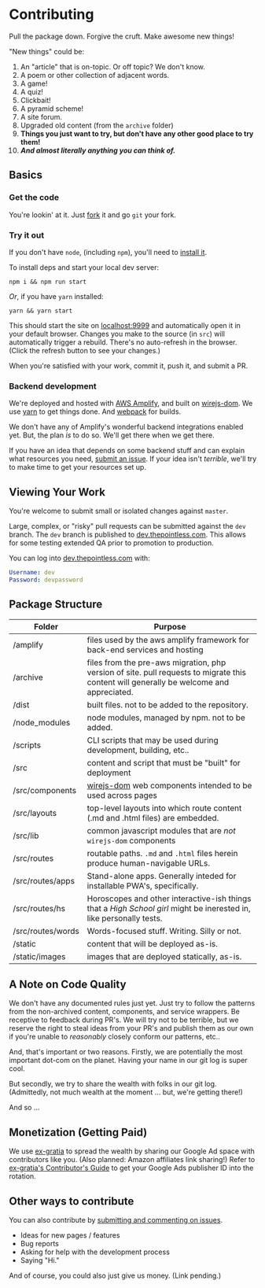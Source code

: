 # Contributing

Pull the package down. Forgive the cruft. Make awesome new things!

"New things" could be:

1. An "article" that is on-topic. Or off topic? We don't know.
1. A poem or other collection of adjacent words.
1. A game!
1. A quiz!
1. Clickbait!
1. A pyramid scheme!
1. A site forum.
1. Upgraded old content (from the `archive` folder)
1. **Things you just want to try, but don't have any other good place to try them!**
1. ***And almost literally anything you can think of.***

## Basics

### Get the code

You're lookin' at it. Just [fork](https://github.com/svidgen/www.thepointless.com/fork) it and go `git` your fork.

### Try it out

If you don't have `node`, (including `npm`), you'll need to [install it](https://nodejs.org/en/).

To install deps and start your local dev server:

```
npm i && npm run start
```

*Or*, if you have `yarn` installed:

```
yarn && yarn start
```

This should start the site on [localhost:9999](http://localhost:9999) and automatically open it in your default browser. Changes you make to the source (in `src`) will automatically trigger a rebuild. There's no auto-refresh in the browser. (Click the refresh button to see your changes.)

When you're satisfied with your work, commit it, push it, and submit a PR.

### Backend development

We're deployed and hosted with [AWS Amplify](https://docs.amplify.aws/), and built on [wirejs-dom](https://www.npmjs.com/package/wirejs-dom). We use [yarn](https://www.npmjs.com/package/yarn) to get things done. And [webpack](https://www.npmjs.com/package/webpack) for builds.

We don't have any of Amplify's wonderful backend integrations enabled yet. But, the plan *is* to do so. We'll get there when we get there.

If you have an idea that depends on some backend stuff and can explain what resources you need, [submit an issue](https://github.com/svidgen/www.thepointless.com/issues). If your idea isn't *terrible*, we'll try to make time to get your resources set up.

## Viewing Your Work

You're welcome to submit small or isolated changes against `master`.

Large, complex, or "risky" pull requests can be submitted against the `dev` branch. The `dev` branch is published to [dev.thepointless.com](https://dev.thepointless.com). This allows for some testing extended QA prior to promotion to production.

You can log into [dev.thepointless.com](https://dev.thepointless.com) with:

```yaml
Username: dev
Password: devpassword
```

## Package Structure 

| Folder | Purpose |
|---|---|
| /amplify | files used by the aws amplify framework for back-end services and hosting |
| /archive | files from the pre-aws migration, php version of site. pull requests to migrate this content will generally be welcome and appreciated. |
| /dist | built files. not to be added to the repository. |
| /node_modules | node modules, managed by npm. not to be added. |
| /scripts | CLI scripts that may be used during development, building, etc.. |
| /src | content and script that must be "built" for deployment |
| /src/components | [wirejs-dom](https://www.npmjs.com/package/wirejs-dom) web components intended to be used across pages |
| /src/layouts | top-level layouts into which route content (.md and .html files) are embedded. |
| /src/lib | common javascript modules that are *not* `wirejs-dom` components |
| /src/routes | routable paths. `.md` and `.html` files herein produce human-navigable URLs. |
| /src/routes/apps | Stand-alone apps. Generally inteded for installable PWA's, specifically. |
| /src/routes/hs | Horoscopes and other interactive-ish things that a *High School girl* might be inerested in, like personally tests. |
| /src/routes/words | Words-focused stuff. Writing. Silly or not. |
| /static | content that will be deployed as-is. |
| /static/images | images that are deployed statically, as-is. |

## A Note on Code Quality

We don't have any documented rules just yet. Just try to follow the patterns from the non-archived content, components, and service wrappers. Be receptive to feedback during PR's. We will try not to be terrible, but we reserve the right to steal ideas from your PR's and publish them as our own if you're unable to *reasonably* closely conform our patterns, etc..

And, that's important or two reasons. Firstly, we are potentially the most important dot-com on the planet. Having your name in our git log is super cool.

But secondly, we try to share the wealth with folks in our git log. (Admittedly, not much wealth at the moment ... but, we're getting there!)

And so ...

## Monetization (Getting Paid)

We use [ex-gratia](https://www.npmjs.com/package/ex-gratia) to spread the wealth by sharing our Google Ad space with contributors like you. (Also planned: Amazon affiliates link sharing!) Refer to [ex-gratia's Contributor's Guide](https://github.com/svidgen/ex-gratia/blob/HEAD/contributors-guide.md) to get your Google Ads publisher ID into the rotation.

## Other ways to contribute

You can also contribute by [submitting and commenting on issues](https://github.com/svidgen/www.thepointless.com/issues).

* Ideas for new pages / features
* Bug reports
* Asking for help with the development process
* Saying "Hi."

And of course, you could also just give us money. (Link pending.)
